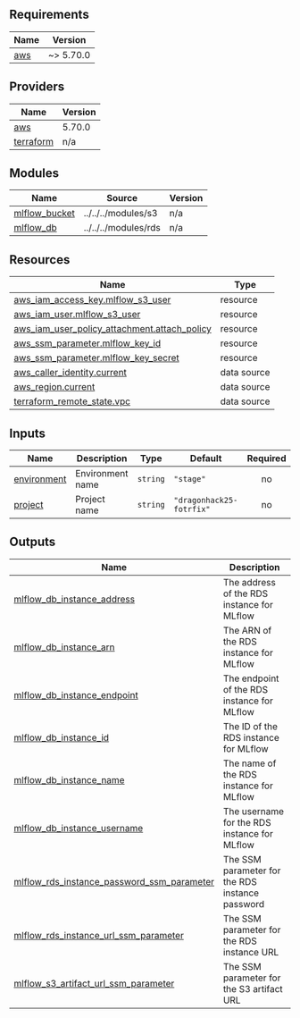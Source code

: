 <!-- BEGIN_TF_DOCS -->
## Requirements

| Name | Version |
|------|---------|
| <a name="requirement_aws"></a> [aws](#requirement\_aws) | ~> 5.70.0 |

## Providers

| Name | Version |
|------|---------|
| <a name="provider_aws"></a> [aws](#provider\_aws) | 5.70.0 |
| <a name="provider_terraform"></a> [terraform](#provider\_terraform) | n/a |

## Modules

| Name | Source | Version |
|------|--------|---------|
| <a name="module_mlflow_bucket"></a> [mlflow\_bucket](#module\_mlflow\_bucket) | ../../../modules/s3 | n/a |
| <a name="module_mlflow_db"></a> [mlflow\_db](#module\_mlflow\_db) | ../../../modules/rds | n/a |

## Resources

| Name | Type |
|------|------|
| [aws_iam_access_key.mlflow_s3_user](https://registry.terraform.io/providers/hashicorp/aws/latest/docs/resources/iam_access_key) | resource |
| [aws_iam_user.mlflow_s3_user](https://registry.terraform.io/providers/hashicorp/aws/latest/docs/resources/iam_user) | resource |
| [aws_iam_user_policy_attachment.attach_policy](https://registry.terraform.io/providers/hashicorp/aws/latest/docs/resources/iam_user_policy_attachment) | resource |
| [aws_ssm_parameter.mlflow_key_id](https://registry.terraform.io/providers/hashicorp/aws/latest/docs/resources/ssm_parameter) | resource |
| [aws_ssm_parameter.mlflow_key_secret](https://registry.terraform.io/providers/hashicorp/aws/latest/docs/resources/ssm_parameter) | resource |
| [aws_caller_identity.current](https://registry.terraform.io/providers/hashicorp/aws/latest/docs/data-sources/caller_identity) | data source |
| [aws_region.current](https://registry.terraform.io/providers/hashicorp/aws/latest/docs/data-sources/region) | data source |
| [terraform_remote_state.vpc](https://registry.terraform.io/providers/hashicorp/terraform/latest/docs/data-sources/remote_state) | data source |

## Inputs

| Name | Description | Type | Default | Required |
|------|-------------|------|---------|:--------:|
| <a name="input_environment"></a> [environment](#input\_environment) | Environment name | `string` | `"stage"` | no |
| <a name="input_project"></a> [project](#input\_project) | Project name | `string` | `"dragonhack25-fotrfix"` | no |

## Outputs

| Name | Description |
|------|-------------|
| <a name="output_mlflow_db_instance_address"></a> [mlflow\_db\_instance\_address](#output\_mlflow\_db\_instance\_address) | The address of the RDS instance for MLflow |
| <a name="output_mlflow_db_instance_arn"></a> [mlflow\_db\_instance\_arn](#output\_mlflow\_db\_instance\_arn) | The ARN of the RDS instance for MLflow |
| <a name="output_mlflow_db_instance_endpoint"></a> [mlflow\_db\_instance\_endpoint](#output\_mlflow\_db\_instance\_endpoint) | The endpoint of the RDS instance for MLflow |
| <a name="output_mlflow_db_instance_id"></a> [mlflow\_db\_instance\_id](#output\_mlflow\_db\_instance\_id) | The ID of the RDS instance for MLflow |
| <a name="output_mlflow_db_instance_name"></a> [mlflow\_db\_instance\_name](#output\_mlflow\_db\_instance\_name) | The name of the RDS instance for MLflow |
| <a name="output_mlflow_db_instance_username"></a> [mlflow\_db\_instance\_username](#output\_mlflow\_db\_instance\_username) | The username for the RDS instance for MLflow |
| <a name="output_mlflow_rds_instance_password_ssm_parameter"></a> [mlflow\_rds\_instance\_password\_ssm\_parameter](#output\_mlflow\_rds\_instance\_password\_ssm\_parameter) | The SSM parameter for the RDS instance password |
| <a name="output_mlflow_rds_instance_url_ssm_parameter"></a> [mlflow\_rds\_instance\_url\_ssm\_parameter](#output\_mlflow\_rds\_instance\_url\_ssm\_parameter) | The SSM parameter for the RDS instance URL |
| <a name="output_mlflow_s3_artifact_url_ssm_parameter"></a> [mlflow\_s3\_artifact\_url\_ssm\_parameter](#output\_mlflow\_s3\_artifact\_url\_ssm\_parameter) | The SSM parameter for the S3 artifact URL |
<!-- END_TF_DOCS -->